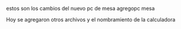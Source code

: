 estos son los cambios del nuevo pc de mesa 
agregopc mesa 


Hoy se agregaron otros archivos y el nombramiento de la calculadora 